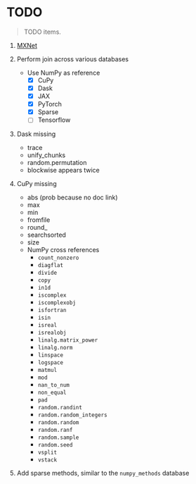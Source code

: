 # TODO

> TODO items.

1.  [MXNet](https://numpy.mxnet.io/api/deepnumpy/routines.array-creation.html)
2.  Perform join across various databases
    -   Use NumPy as reference
        -   [x] CuPy
        -   [x] Dask
        -   [x] JAX
        -   [x] PyTorch
        -   [x] Sparse
        -   [ ] Tensorflow

3.  Dask missing
    -   trace
    -   unify_chunks
    -   random.permutation
    -   blockwise appears twice

4.  CuPy missing
    -  abs (prob because no doc link)
    -  max
    -  min
    -  fromfile
    -  round_
    -  searchsorted
    -  size
    -  NumPy cross references
        -  `count_nonzero`
        -  `diagflat`
        -  `divide`
        -  `copy`
        -  `in1d`
        -  `iscomplex`
        -  `iscomplexobj`
        -  `isfortran`
        -  `isin`
        -  `isreal`
        -  `isrealobj`
        -  `linalg.matrix_power`
        -  `linalg.norm`
        -  `linspace`
        -  `logspace`
        -  `matmul`
        -  `mod`
        -  `nan_to_num`
        -  `non_equal`
        -  `pad`
        -  `random.randint`
        -  `random.random_integers`
        -  `random.random`
        -  `random.ranf`
        -  `random.sample`
        -  `random.seed`
        -  `vsplit`
        -  `vstack`

5.  Add sparse methods, similar to the `numpy_methods` database
